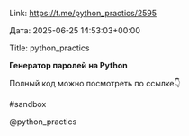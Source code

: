 Link: https://t.me/python_practics/2595

Дата: 2025-06-25 14:53:03+00:00

Title: python_practics

**Генератор паролей** **на Python**

Полный код можно посмотреть по ссылке👇

#sandbox

@python_practics

